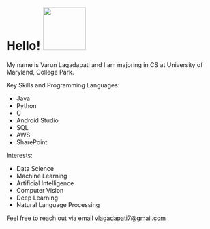 # Hello! <img src="https://github.com/varun-lagadapati/About-Me/assets/123317278/52b6098d-4575-4478-a93c-b30da0da20f1" width="100" height="100">

My name is Varun Lagadapati and I am majoring in CS at University of Maryland, College Park.

Key Skills and Programming Languages:

- Java
- Python
- C
- Android Studio
- SQL
- AWS
- SharePoint

Interests:

- Data Science 
- Machine Learning
- Artificial Intelligence
- Computer Vision
- Deep Learning
- Natural Language Processing

Feel free to reach out via email vlagadapati7@gmail.com
